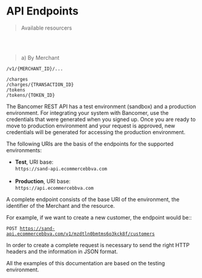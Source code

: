 # API Endpoints

> Available resourcers

<br/>
<br/>

> a) By Merchant

```
/v1/{MERCHANT_ID}/...

/charges
/charges/{TRANSACTION_ID}
​/tokens
/tokens/{TOKEN_ID}
```

The Bancomer REST API has a test environment (sandbox) and a production environment. For integrating your system with Bancomer, use the credentials that were generated when you signed up. Once you are ready to move to production environment and your request is approved, new credentials will be generated for accessing the production environment.

The following URIs are the basis of the endpoints for the supported environments:

* **Test**, URI base: <br/> `https://sand-api.ecommercebbva.com`<br/><br/>
* **Production**, URI base: <br/>`https://api.ecommercebbva.com`<br/>

A complete endpoint consists of the base URI of the environment, the identifier of the Merchant and the resource.

For example, if we want to create a new customer, the endpoint would be::

<code>POST https://sand-api.ecommercebbva.com/v1/mzdtln0bmtms6o3kck8f/customers</code>

In order to create a complete request is necessary to send the right HTTP headers and the information in JSON format.

<aside class="notice">
 All the examples of this documentation are based on the testing environment.
</aside>